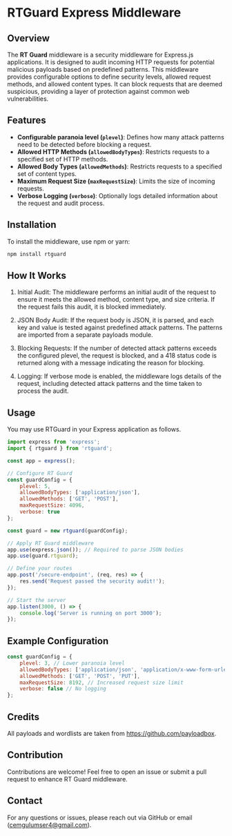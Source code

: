 # RTGuard Express Middleware

## Overview

The **RT Guard** middleware is a security middleware for Express.js applications. It is designed to audit incoming HTTP requests for potential malicious payloads based on predefined patterns. This middleware provides configurable options to define security levels, allowed request methods, and allowed content types. It can block requests that are deemed suspicious, providing a layer of protection against common web vulnerabilities.

## Features

- **Configurable paranoia level (`plevel`)**: Defines how many attack patterns need to be detected before blocking a request.
- **Allowed HTTP Methods (`allowedBodyTypes`)**: Restricts requests to a specified set of HTTP methods.
- **Allowed Body Types (`allowedMethods`)**: Restricts requests to a specified set of content types.
- **Maximum Request Size (`maxRequestSize`)**: Limits the size of incoming requests.
- **Verbose Logging (`verbose`)**: Optionally logs detailed information about the request and audit process.

## Installation

To install the middleware, use npm or yarn:

```bash
npm install rtguard
```

## How It Works
1. Initial Audit: The middleware performs an initial audit of the request to ensure it meets the allowed method, content type, and size criteria. If the request fails this audit, it is blocked immediately.

2. JSON Body Audit: If the request body is JSON, it is parsed, and each key and value is tested against predefined attack patterns. The patterns are imported from a separate payloads module.

3. Blocking Requests: If the number of detected attack patterns exceeds the configured plevel, the request is blocked, and a 418 status code is returned along with a message indicating the reason for blocking.

4. Logging: If verbose mode is enabled, the middleware logs details of the request, including detected attack patterns and the time taken to process the audit.

## Usage
You may use RTGuard in your Express application as follows.
```javascript
import express from 'express';
import { rtguard } from 'rtguard';

const app = express();

// Configure RT Guard
const guardConfig = {
    plevel: 5,
    allowedBodyTypes: ['application/json'],
    allowedMethods: ['GET', 'POST'],
    maxRequestSize: 4096,
    verbose: true
};

const guard = new rtguard(guardConfig);

// Apply RT Guard middleware
app.use(express.json()); // Required to parse JSON bodies
app.use(guard.rtguard);

// Define your routes
app.post('/secure-endpoint', (req, res) => {
    res.send('Request passed the security audit!');
});

// Start the server
app.listen(3000, () => {
    console.log('Server is running on port 3000');
});
```

## Example Configuration
```javascript
const guardConfig = {
    plevel: 3, // Lower paranoia level
    allowedBodyTypes: ['application/json', 'application/x-www-form-urlencoded'],
    allowedMethods: ['GET', 'POST', 'PUT'],
    maxRequestSize: 8192, // Increased request size limit
    verbose: false // No logging
};
```

## Credits
All payloads and wordlists are taken from https://github.com/payloadbox.

## Contribution

Contributions are welcome! Feel free to open an issue or submit a pull request to enhance RT Guard middleware.

## Contact

For any questions or issues, please reach out via GitHub or email (cemgulumser4@gmail.com).